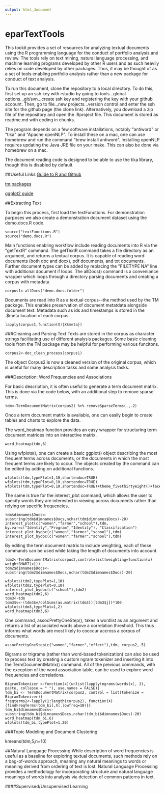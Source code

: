 ```yaml
---
output: html_document
---
```

# eparTextTools

This tookit provides a set of resources for analyzing textual documents using the R programming language for the conduct of portfolio analysis and review. The tools rely on text mining, natural language processing, and machine learning programs developed by other R users and as such heavily relies on code developed by other packages. Thus, it may be thought of as a set of tools enabling portfolio analysis rather than a new package for conduct of text analysis.

To run this document, clone the repository to a local directory. To do this, first set up an ssh key with rstudio by going to tools...global options...git/svn...create ssh key and registering the key with your github account. Then, go to file...new projects...version control and enter the ssh site for the github page (the clone link).  Alternatively, you download a zip file of the repository and open the .Rproject file. This document is stored as readme.md with coding in chunks. 

The program depends on a few software installations, notably "antiword" or "tika" and "Apache openNLP". To install these on a mac, one can use homebrew and run the command "brew install antiword". Installing openNLP requires updating the Java JRE file on your make. This can also be done via homebrew on a mac. 

The document reading code is designed to be able to use the tika library, though this is disabled by default. 

##Useful Links
[Guide to R and Github](http://r-pkgs.had.co.nz/git.html)

[tm packages](https://cran.r-project.org/web/packages/tm/vignettes/tm.pdf)

[ggplot2 guide](http://ggplot2.org/)

##Extracting Text

To begin this process, first load the textFunctions. For demonstration purposes we also create a demonstration document dataset using the demo.docs.R code.

```{r}
source("textFunctions.R")
source("demo.docs.R")
```

Main functions enabling workflow include reading documents into R via the "getTextR" command. The getTextR command takes a file directory as an argument, and returns a textual corpus. It is capable of reading word documents (both doc and docx), pdf documents, and txt documents. Further document types can be added by replacing the "FILETYPE NA" line with additional document if loops. The allDocs() command is a conveniance wrapper which loops through a directory parsing documents and creating a corpus with metadata.

```{r}
corpus1<-allDocs("demo.docs.folder")
```

Documents are read into R as a textual corpus--the method used by the TM package. This enables preservation of document metatdata alongside document text. Metadata such as ids and timestamps is stored in the .$meta location of each corpus.

```{r}
lapply(corpus1,function(X){X$meta})
```

###Cleaning and Parsing Text
Texts are stored in the corpus as character strings facilitating use of different analysis packages. Some basic cleaning tools from the TM package may be helpful for performing various funcitons.

```{r}
corpus2<-doc_clean_process(corpus1)
```

The object Corpus2 is now a cleaned version of the original corpus, which is useful for many description tasks and some analysis tasks.

###Description: Word Frequencies and Associations

For basic description, it is often useful to generate a term document matrix. This is done via the code below, with an additional step to remove sparse terms.

```{r}
tdm<-TermDocumentMatrix(corpus2) %>% removeSparseTerms(.,.2)
```
Once a term document matrix is available, one can easily begin to create tables and charts to explore the data.

The word_heatmap function provides an easy wrapper for structuring term document matrices into an interactive matrix.

```{r}
word_heatmap(tdm,6)
```

Using wfplots(), one can create a basic ggplot() object describing the most frequent terms across documents, or the documents in which the most frequent terms are likely to occur. The objects created by the command can be edited by adding on additional functions.

```{r}
wfplots(tdm,typePlot=1,10,shortendoc=TRUE)
wfplots(tdm,typePlot=0,10,shortendoc=TRUE)
wfplots(tdm,typePlot=0,10,shortendoc=TRUE)+theme_fivethirtyeight()+facet_wrap(~word)
```

The same is true for the interest_plot command, which allows the user to specify words they are interested in viewing across documents rather than relying on specific frequencies. 

```{r}
tdm$dimnames$Docs<-substring(tdm$dimnames$Docs,nchar(tdm$dimnames$Docs)-20)
interest_plot(c("women","farmer","school"),tdm, by.var=c("Identity","Program","Identity"), "Classification")
interest_plot_bydoc(c("women","farmer","school"),tdm)
interest_plot_bydoc(c("women","farmer","school"),tdm)
```


By editing the term document matrix to include weighting, each of these commands can be used while taking the length of documents into account.

```{r}
tdm2<-TermDocumentMatrix(corpus2,control=list(weighting=function(x) weightSMART(x))) 
tdm2$dimnames$Docs<-substring(tdm2$dimnames$Docs,nchar(tdm2$dimnames$Docs)-20)

wfplots(tdm2,typePlot=1,10)
wfplots(tdm2,typePlot=0,10)
interest_plot_bydoc(c("school"),tdm2)
word_heatmap(tdm2,6)
tdm3<-tdm
tdm3$v<-(tdm3$v/colSums(as.matrix(tdm3))[tdm3$j])*100
wfplots(tdm3,typePlot=1,2)
word_heatmap(tdm3,6)
```

One command, assocPrettyOneStep(), takes a wordlist as an argument and returns a list of associated words above a correlation threshold. This thus informs what words are most likely to cooccur accross a corpus of documents.

```{r}
assocPrettyOneStep(c("women","farmer","effect"),tdm, corpus2,.5)
```

Bigrams or trigrams (rather than word-based tokenization) can also be used to process text by creating a custom ngram tokenizer and inserting it into the TermDocumentMatrix() command. All of the previous commands, with the exception of the word association table, can be used to explore word frequencies and correlations.

```{r}
BigramTokenizer <-function(x){unlist(lapply(ngrams(words(x), 2), paste, collapse = " "), use.names = FALSE)}
tdm_bi <- TermDocumentMatrix(corpus2, control = list(tokenize = BigramTokenizer))
freqterms2<-lapply(1:length(corpus2), function(X){findFreqTerms(tdm_bi[,X],lowfreq=10)})
tdm_bi$dimnames$Docs<-substring(tdm_bi$dimnames$Docs,nchar(tdm_bi$dimnames$Docs)-20)
word_heatmap(tdm_bi,6)
wfplots(tdm_bi,typePlot=1,20)
```

###Topic Modeling and Document Clustering 

kmeans(tdm,5,n=10)


##Natural Language Processing
While description of word frequencies is useful as a baseline for exploring textual documents, such methods rely on a bag-of-words approach, meaning any natural meanings to words or meaning derived from ordering of text is lost. Natural Language Processing provides a methodology for incorporating structure and natural language meanings of words into analysis via detection of common patterns in text.




####Supervised/Unsupervised Learning
